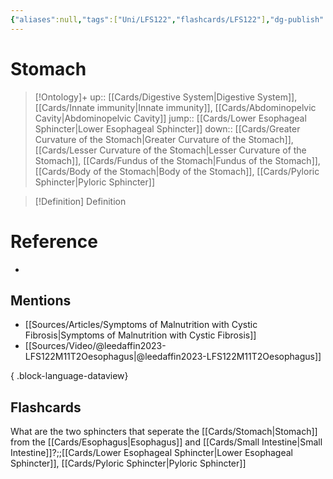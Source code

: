 ```yaml
---
{"aliases":null,"tags":["Uni/LFS122","flashcards/LFS122"],"dg-publish":true,"permalink":"/cards/stomach/","dgPassFrontmatter":true}
---
```


# Stomach

> [!Ontology]+
> up:: [[Cards/Digestive System\|Digestive System]], [[Cards/Innate immunity\|Innate immunity]], [[Cards/Abdominopelvic Cavity\|Abdominopelvic Cavity]]
> jump:: [[Cards/Lower Esophageal Sphincter\|Lower Esophageal Sphincter]]
> down:: [[Cards/Greater Curvature of the Stomach\|Greater Curvature of the Stomach]], [[Cards/Lesser Curvature of the Stomach\|Lesser Curvature of the Stomach]], [[Cards/Fundus of the Stomach\|Fundus of the Stomach]], [[Cards/Body of the Stomach\|Body of the Stomach]], [[Cards/Pyloric Sphincter\|Pyloric Sphincter]]

> [!Definition] Definition
> 

# Reference
- 

## Mentions
- [[Sources/Articles/Symptoms of Malnutrition with Cystic Fibrosis\|Symptoms of Malnutrition with Cystic Fibrosis]]
- [[Sources/Video/@leedaffin2023-LFS122M11T2Oesophagus\|@leedaffin2023-LFS122M11T2Oesophagus]]

{ .block-language-dataview}

## Flashcards

What are the two sphincters that seperate the [[Cards/Stomach\|Stomach]] from the [[Cards/Esophagus\|Esophagus]] and [[Cards/Small Intestine\|Small Intestine]]?;;[[Cards/Lower Esophageal Sphincter\|Lower Esophageal Sphincter]], [[Cards/Pyloric Sphincter\|Pyloric Sphincter]]
<!--SR:!2023-10-24,1,130-->